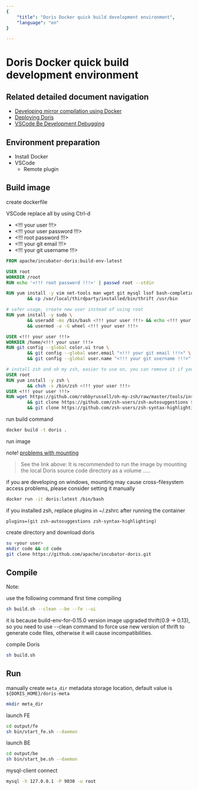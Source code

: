 ```yaml
---
{
    "title": "Doris Docker quick build development environment",
    "language": "en"
}

---
```


<!-- 
Licensed to the Apache Software Foundation (ASF) under one
or more contributor license agreements.  See the NOTICE file
distributed with this work for additional information
regarding copyright ownership.  The ASF licenses this file
to you under the Apache License, Version 2.0 (the
"License"); you may not use this file except in compliance
with the License.  You may obtain a copy of the License at

  http://www.apache.org/licenses/LICENSE-2.0

Unless required by applicable law or agreed to in writing,
software distributed under the License is distributed on an
"AS IS" BASIS, WITHOUT WARRANTIES OR CONDITIONS OF ANY
KIND, either express or implied.  See the License for the
specific language governing permissions and limitations
under the License.
-->

# Doris Docker quick build development environment

## Related detailed document navigation

- [Developing mirror compilation using Docker](../install/source-install/compilation.md#developing-mirror-compilation-using-docker-recommended)
- [Deploying Doris](../install/install-deploy.md#cluster-deployment)
- [VSCode Be Development Debugging](./be-vscode-dev.md)

## Environment preparation

- Install Docker
- VSCode
    - Remote plugin

## Build image

create dockerfile

VSCode replace all by using Ctrl-d

- <!!! your user !!!>
- <!!! your user password !!!>
- <!!! root password !!!>
- <!!! your git email !!!>
- <!!! your git username !!!>

```dockerfile
FROM apache/incubator-doris:build-env-latest

USER root
WORKDIR /root
RUN echo '<!!! root password !!!>' | passwd root --stdin

RUN yum install -y vim net-tools man wget git mysql lsof bash-completion \
        && cp /var/local/thirdparty/installed/bin/thrift /usr/bin

# safer usage, create new user instead of using root
RUN yum install -y sudo \
        && useradd -ms /bin/bash <!!! your user !!!> && echo <!!! your user password !!!> | passwd <!!! your user !!!> --stdin \
        && usermod -a -G wheel <!!! your user !!!>

USER <!!! your user !!!>
WORKDIR /home/<!!! your user !!!>
RUN git config --global color.ui true \
        && git config --global user.email "<!!! your git email !!!>" \
        && git config --global user.name "<!!! your git username !!!>"

# install zsh and oh my zsh, easier to use on, you can remove it if you don't need it
USER root
RUN yum install -y zsh \
        && chsh -s /bin/zsh <!!! your user !!!>
USER <!!! your user !!!>
RUN wget https://github.com/robbyrussell/oh-my-zsh/raw/master/tools/install.sh -O - | zsh \
        && git clone https://github.com/zsh-users/zsh-autosuggestions ${ZSH_CUSTOM:-~/.oh-my-zsh/custom}/plugins/zsh-autosuggestions \
        && git clone https://github.com/zsh-users/zsh-syntax-highlighting.git ${ZSH_CUSTOM:-~/.oh-my-zsh/custom}/plugins/zsh-syntax-highlighting
```

run build command

```bash
docker build -t doris .
```

run image

note! [problems with mounting](../install/source-install/compilation.md)

> See the link above: It is recommended to run the image by mounting the local Doris source code directory as a volume .....

if you are developing on windows, mounting may cause cross-filesystem access problems, please consider setting it manually

```bash
docker run -it doris:latest /bin/bash
```

if you installed zsh, replace plugins in ~/.zshrc after running the container

```
plugins=(git zsh-autosuggestions zsh-syntax-highlighting)
```

create directory and download doris

```bash
su <your user>
mkdir code && cd code
git clone https://github.com/apache/incubator-doris.git
```

## Compile

Note:

use the following command first time compiling

```bash
sh build.sh --clean --be --fe --ui
```

it is because build-env-for-0.15.0 version image upgraded thrift(0.9 -> 0.13), so you need to use --clean command to force use new version of thrift to generate code files, otherwise it will cause incompatibilities.

compile Doris

```bash
sh build.sh
```

## Run

manually create `meta_dir` metadata storage location, default value is `${DORIS_HOME}/doris-meta`

```bash
mkdir meta_dir
```

launch FE

```bash
cd output/fe
sh bin/start_fe.sh --daemon
```

launch BE

```bash
cd output/be
sh bin/start_be.sh --daemon
```

mysql-client connect

```bash
mysql -h 127.0.0.1 -P 9030 -u root
```
